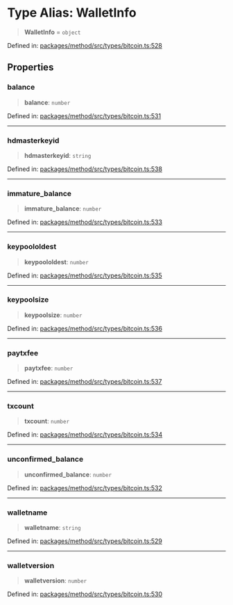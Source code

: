 # Type Alias: WalletInfo

> **WalletInfo** = `object`

Defined in: [packages/method/src/types/bitcoin.ts:528](https://github.com/dcdpr/did-btcr2-js/blob/4a717493e735221d072999f212891939f4de3f23/packages/method/src/types/bitcoin.ts#L528)

## Properties

### balance

> **balance**: `number`

Defined in: [packages/method/src/types/bitcoin.ts:531](https://github.com/dcdpr/did-btcr2-js/blob/4a717493e735221d072999f212891939f4de3f23/packages/method/src/types/bitcoin.ts#L531)

***

### hdmasterkeyid

> **hdmasterkeyid**: `string`

Defined in: [packages/method/src/types/bitcoin.ts:538](https://github.com/dcdpr/did-btcr2-js/blob/4a717493e735221d072999f212891939f4de3f23/packages/method/src/types/bitcoin.ts#L538)

***

### immature\_balance

> **immature\_balance**: `number`

Defined in: [packages/method/src/types/bitcoin.ts:533](https://github.com/dcdpr/did-btcr2-js/blob/4a717493e735221d072999f212891939f4de3f23/packages/method/src/types/bitcoin.ts#L533)

***

### keypoololdest

> **keypoololdest**: `number`

Defined in: [packages/method/src/types/bitcoin.ts:535](https://github.com/dcdpr/did-btcr2-js/blob/4a717493e735221d072999f212891939f4de3f23/packages/method/src/types/bitcoin.ts#L535)

***

### keypoolsize

> **keypoolsize**: `number`

Defined in: [packages/method/src/types/bitcoin.ts:536](https://github.com/dcdpr/did-btcr2-js/blob/4a717493e735221d072999f212891939f4de3f23/packages/method/src/types/bitcoin.ts#L536)

***

### paytxfee

> **paytxfee**: `number`

Defined in: [packages/method/src/types/bitcoin.ts:537](https://github.com/dcdpr/did-btcr2-js/blob/4a717493e735221d072999f212891939f4de3f23/packages/method/src/types/bitcoin.ts#L537)

***

### txcount

> **txcount**: `number`

Defined in: [packages/method/src/types/bitcoin.ts:534](https://github.com/dcdpr/did-btcr2-js/blob/4a717493e735221d072999f212891939f4de3f23/packages/method/src/types/bitcoin.ts#L534)

***

### unconfirmed\_balance

> **unconfirmed\_balance**: `number`

Defined in: [packages/method/src/types/bitcoin.ts:532](https://github.com/dcdpr/did-btcr2-js/blob/4a717493e735221d072999f212891939f4de3f23/packages/method/src/types/bitcoin.ts#L532)

***

### walletname

> **walletname**: `string`

Defined in: [packages/method/src/types/bitcoin.ts:529](https://github.com/dcdpr/did-btcr2-js/blob/4a717493e735221d072999f212891939f4de3f23/packages/method/src/types/bitcoin.ts#L529)

***

### walletversion

> **walletversion**: `number`

Defined in: [packages/method/src/types/bitcoin.ts:530](https://github.com/dcdpr/did-btcr2-js/blob/4a717493e735221d072999f212891939f4de3f23/packages/method/src/types/bitcoin.ts#L530)
